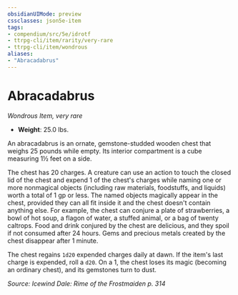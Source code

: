 ```yaml
---
obsidianUIMode: preview
cssclasses: json5e-item
tags:
- compendium/src/5e/idrotf
- ttrpg-cli/item/rarity/very-rare
- ttrpg-cli/item/wondrous
aliases: 
- "Abracadabrus"
---
```

# Abracadabrus
*Wondrous Item, very rare*  

- **Weight**: 25.0 lbs.

An abracadabrus is an ornate, gemstone-studded wooden chest that weighs 25 pounds while empty. Its interior compartment is a cube measuring 1½ feet on a side.

The chest has 20 charges. A creature can use an action to touch the closed lid of the chest and expend 1 of the chest's charges while naming one or more nonmagical objects (including raw materials, foodstuffs, and liquids) worth a total of 1 gp or less. The named objects magically appear in the chest, provided they can all fit inside it and the chest doesn't contain anything else. For example, the chest can conjure a plate of strawberries, a bowl of hot soup, a flagon of water, a stuffed animal, or a bag of twenty caltrops. Food and drink conjured by the chest are delicious, and they spoil if not consumed after 24 hours. Gems and precious metals created by the chest disappear after 1 minute.

The chest regains `1d20` expended charges daily at dawn. If the item's last charge is expended, roll a `d20`. On a 1, the chest loses its magic (becoming an ordinary chest), and its gemstones turn to dust.

*Source: Icewind Dale: Rime of the Frostmaiden p. 314*